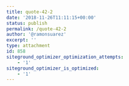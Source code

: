 ```yaml
---
title: quote-42-2
date: '2018-11-26T11:11:15+00:00'
status: publish
permalink: /quote-42-2
author: '@ramonsuarez'
excerpt: ''
type: attachment
id: 858
siteground_optimizer_optimization_attempts:
    - '1'
siteground_optimizer_is_optimized:
    - '1'
---
```

<!DOCTYPE html PUBLIC "-//W3C//DTD HTML 4.0 Transitional//EN" "http://www.w3.org/TR/REC-html40/loose.dtd">
<?xml encoding="UTF-8">
